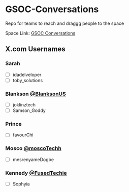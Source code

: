# GSOC-Conversations
Repo for teams to reach and draggg people to the space

Space Link:  [GSOC Conversations](https://bit.ly/gsoc-conv)


## X.com Usernames

### Sarah
- [ ] idadelveloper
- [ ] toby_solutions

### Blankson [@BlanksonUS](https://x.com/BlanksonUS)
- [ ] joklinztech
- [ ] Samson_Goddy

### Prince
- [ ] favourChi

### Mosco [@moscoTechh](https://x.com/moscoTechh)
- [ ] mesrenyameDogbe

### Kennedy [@FusedTechie](https://x.com/FusedTechie)
- [ ] Sophyia

